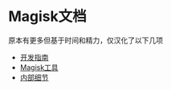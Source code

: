 # Magisk文档

原本有更多但基于时间和精力，仅汉化了以下几项

- [开发指南](guides.html)
- [Magisk工具](tools.html)
- [内部细节](details.html)
